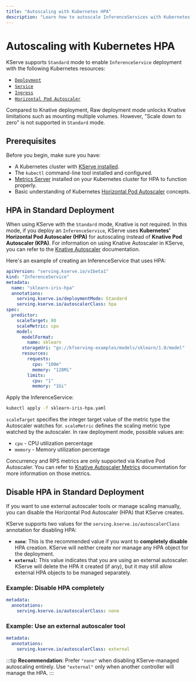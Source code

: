```yaml
---
title: "Autoscaling with Kubernetes HPA"
description: "Learn how to autoscale InferenceServices with Kubernetes Horizontal Pod Autoscaler (HPA) in raw deployment mode"
---
```


# Autoscaling with Kubernetes HPA

KServe supports `Standard` mode to enable `InferenceService` deployment with the following Kubernetes resources:

- [`Deployment`](https://kubernetes.io/docs/concepts/workloads/controllers/deployment)
- [`Service`](https://kubernetes.io/docs/concepts/services-networking/service)
- [`Ingress`](https://kubernetes.io/docs/concepts/services-networking/ingress)
- [`Horizontal Pod Autoscaler`](https://kubernetes.io/docs/tasks/run-application/horizontal-pod-autoscale)

Compared to Knative deployment, Raw deployment mode unlocks Knative limitations such as mounting multiple volumes. However, "Scale down to zero" is not supported in `Standard` mode.

## Prerequisites

Before you begin, make sure you have:

- A Kubernetes cluster with [KServe installed](../../../getting-started/quickstart-guide.md).
- The `kubectl` command-line tool installed and configured.
- [Metrics Server](https://github.com/kubernetes-sigs/metrics-server) installed on your Kubernetes cluster for HPA to function properly.
- Basic understanding of Kubernetes [Horizontal Pod Autoscaler](https://kubernetes.io/docs/tasks/run-application/horizontal-pod-autoscale/) concepts.

## HPA in Standard Deployment

When using KServe with the `Standard` mode, Knative is not required. In this mode, if you deploy an `InferenceService`, KServe uses **Kubernetes' Horizontal Pod Autoscaler (HPA)** for autoscaling instead of **Knative Pod Autoscaler (KPA)**. For information on using Knative Autoscaler in KServe, you can refer to the [Knative Autoscaler](./kpa-autoscaler.md) documentation.

Here's an example of creating an InferenceService that uses HPA:

```yaml
apiVersion: "serving.kserve.io/v1beta1"
kind: "InferenceService"
metadata:
  name: "sklearn-iris-hpa"
  annotations:
    serving.kserve.io/deploymentMode: Standard
    serving.kserve.io/autoscalerClass: hpa
spec:
  predictor:
    scaleTarget: 80
    scaleMetric: cpu
    model:
      modelFormat:
        name: sklearn
      storageUri: "gs://kfserving-examples/models/sklearn/1.0/model"
      resources:
        requests:
          cpu: "100m"
          memory: "128Mi"
        limits:
          cpu: "1"
          memory: "1Gi"
```

Apply the InferenceService:

```bash
kubectl apply -f sklearn-iris-hpa.yaml
```

`scaleTarget` specifies the integer target value of the metric type the Autoscaler watches for. `scaleMetric` defines the scaling metric type watched by the autoscaler. In raw deployment mode, possible values are:

- `cpu` - CPU utilization percentage
- `memory` - Memory utilization percentage

Concurrency and RPS metrics are only supported via Knative Pod Autoscaler. You can refer to [Knative Autoscaler Metrics](./kpa-autoscaler.md) documentation for more information on those metrics.

## Disable HPA in Standard Deployment

If you want to use external autoscaler tools or manage scaling manually, you can disable the Horizontal Pod Autoscaler (HPA) that KServe creates.

KServe supports two values for the `serving.kserve.io/autoscalerClass` annotation for disabling HPA:

- **`none`**: This is the recommended value if you want to **completely disable** HPA creation. KServe will neither create nor manage any HPA object for the deployment.
- **`external`**: This value indicates that you are using an external autoscaler. KServe will delete the HPA it created (if any), but it may still allow external HPA objects to be managed separately.

### Example: Disable HPA completely

```yaml
metadata:
  annotations:
    serving.kserve.io/autoscalerClass: none
```

### Example: Use an external autoscaler tool

```yaml
metadata:
  annotations:
    serving.kserve.io/autoscalerClass: external
```

:::tip
**Recommendation**: Prefer `"none"` when disabling KServe-managed autoscaling entirely. Use `"external"` only when another controller will manage the HPA.
:::
